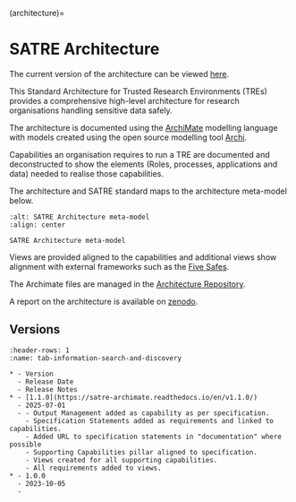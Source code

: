 (architecture)=

# SATRE Architecture

The current version of the architecture can be viewed [here](https://satre-archimate.readthedocs.io/en/latest/?view=id-4349bc52159b48e9b785e9809a876c03).

This Standard Architecture for Trusted Research Environments (TREs) provides a comprehensive high-level architecture for research organisations handling sensitive data safely.

The architecture is documented using the [ArchiMate](https://pubs.opengroup.org/architecture/archimate3-doc/) modelling language with models created using the open source modelling tool [Archi](https://www.archimatetool.com/).

Capabilities an organisation requires to run a TRE are documented and deconstructed to show the elements (Roles, processes, applications and data) needed to realise those capabilities.

The architecture and SATRE standard maps to the architecture meta-model below.

```{figure} ../images/architecture-metamodel.jpg
:alt: SATRE Architecture meta-model
:align: center

SATRE Architecture meta-model
```

Views are provided aligned to the capabilities and additional views show alignment with external frameworks such as the [Five Safes](https://ukdataservice.ac.uk/help/secure-lab/what-is-the-five-safes-framework/).

The Archimate files are managed in the [Architecture Repository](https://github.com/sa-tre/satre-archimate).

A report on the architecture is available on [zenodo](https://zenodo.org/records/10053383).

## Versions

```{list-table}
:header-rows: 1
:name: tab-information-search-and-discovery

* - Version
  - Release Date
  - Release Notes
* - [1.1.0](https://satre-archimate.readthedocs.io/en/v1.1.0/)
  - 2025-07-01
  - - Output Management added as capability as per specification.
    - Specification Statements added as requirements and linked to capabilities.
    - Added URL to specification statements in "documentation" where possible
    - Supporting Capabilities pillar aligned to specification.
    - Views created for all supporting capabilities.
    - All requirements added to views.
* - 1.0.0
  - 2023-10-05
  -
```
